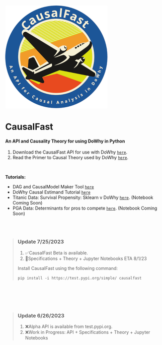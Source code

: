 ![alt text](https://raw.githubusercontent.com/TejuOye/CausalFast/main/api/images/new-logo.png "CausalFast")
# CausalFast
#### An API and Causality Theory for using DoWhy in Python

1.   Download the CausalFast API for use with DoWhy [`here`](https://test.pypi.org/project/causalfast/).
2.   Read the Primer to Causal Theory used by DoWhy [`here`](https://github.com/TejuOye/CausalFast/blob/main/guides/CausalTheory.md).
<br>

<b>Tutorials:</b>
-   DAG and CausalModel Maker Tool [`here`](https://github.com/TejuOye/CausalFast/blob/main/api/notebooks/CausalDAGMaker.ipynb)
-   DoWhy Causal Estimand Tutorial [`here`](https://github.com/TejuOye/CausalFast/blob/main/api/notebooks/EstimandTutorials.ipynb)
-   Titanic Data: Survival Propensity: Sklearn v DoWhy [`here`](https://github.com/TejuOye/CausalFast/blob/main/guides/Titanic.md). (Notebook Coming Soon)
-   PGA Data: Determinants for pros to compete [`here`](https://github.com/TejuOye/CausalFast/blob/main/guides/PGA.md). (Notebook Coming Soon)


<br><br>
>  ### Update 7/25/2023
> 
> 1.   :white_check_mark:CausalFast Beta is available.
> 2.   :triangular_flag_on_post:Specifications + Theory + Jupyter Notebooks ETA 8/1/23
> 
> Install CausalFast using the following command:
> 
>     pip install -i https://test.pypi.org/simple/ causalfast
>
<br>

<br><br>
>  ### Update 6/26/2023
> 
> 1.   :x:Alpha API is available from test.pypi.org.
> 2.   :x:Work in Progress: API + Specifications + Theory + Jupyter Notebooks
>
<br>
